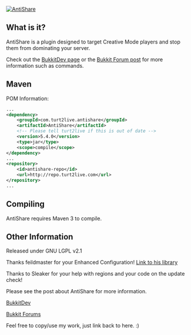 [![AntiShare](http://home.turt2live.com/AntiShare-BukkitDev-Logo.png)](http://dev.bukkit.org/server-mods/antishare)

What is it?
-----------

AntiShare is a plugin designed to target Creative Mode players and stop them from dominating your server.

Check out the [BukkitDev page](http://dev.bukkit.org/server-mods/antishare) or the [Bukkit Forum post](http://forums.bukkit.org/threads/56523) for more information such as commands.

Maven
-----

POM Information:

```xml
...
<dependency>
    <groupId>com.turt2live.antishare</groupId>
    <artifactId>AntiShare</artifactId>
    <!-- Please tell turt2live if this is out of date -->
    <version>5.4.0</version>
    <type>jar</type>
    <scope>compile</scope>
</dependency>
...
<repository>
	<id>antishare-repo</id>
	<url>http://repo.turt2live.com</url>
</repository>
...
```

Compiling
---------

AntiShare requires Maven 3 to compile.

Other Information
-----------------

Released under GNU LGPL v2.1

Thanks feildmaster for your Enhanced Configuration! 
[Link to his library](https://github.com/feildmaster/Configuration-Library)

Thanks to Sleaker for your help with regions and your code on the update check!

Please see the post about AntiShare for more information.

[BukkitDev](http://dev.bukkit.org/server-mods/antishare)

[Bukkit Forums](http://forums.bukkit.org/threads/56523)

Feel free to copy/use my work, just link back to here. :)
